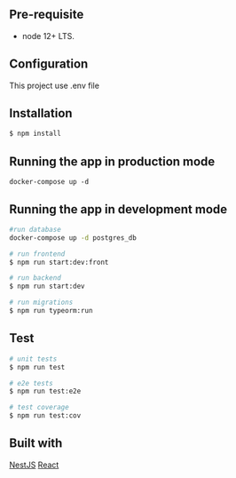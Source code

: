 ## Pre-requisite

- node 12+ LTS.

## Configuration

This project use .env file


## Installation

```bash
$ npm install
```

## Running the app in production mode

```
docker-compose up -d
```

## Running the app in development mode

```bash
#run database
docker-compose up -d postgres_db

# run frontend
$ npm run start:dev:front

# run backend
$ npm run start:dev

# run migrations
$ npm run typeorm:run
```

## Test

```bash
# unit tests
$ npm run test

# e2e tests
$ npm run test:e2e

# test coverage
$ npm run test:cov
```

## Built with

[NestJS](https://nestjs.com/)
[React](https://reactjs.org/)
